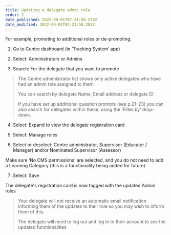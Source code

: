 ```yaml
---
title: Updating a delegate admin role
order: 2
date_published: 2022-09-01T07:21:58.279Z
date_modified: 2022-09-01T07:21:58.282Z
---
```

For example, promoting to additional roles or de-promoting.

1. Go to Centre dashboard (in ‘Tracking System’ app) 

2. Select: Administrators or Admins​

3. Search: For the delegate that you want to promote​

>The Centre administrator list shows only active delegates who have had an admin role assigned to them.  ​
>
> You can search by delegate ​Name, Email address or delegate ID​
>
> If you have set up additional question prompts (see p.21–23) you can also search for delegates within these, using the ‘Filter by’ drop-down.​

4. Select: Expand to view the delegate registration card​

5. Select: Manage roles​

6. Select or deselect: Centre administrator, Supervisor (Educator / Manager) and/or Nominated Supervisor (Assessor)

Make sure ‘No CMS permissions’ are selected, and you do not need to add a Learning Category (this is a functionality being added for future)​

7. Select: Save​

The delegate's registration card is now tagged with the updated Admin roles ​

> Your delegate will not receive an automatic email notification informing them of the updates to their role so you may wish to inform them of this. 
>
> The delegate will need to log out and log in to their account to see the updated functionalities​​
